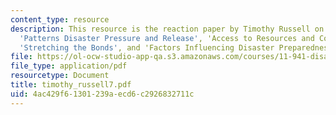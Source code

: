 ```yaml
---
content_type: resource
description: This resource is the reaction paper by Timothy Russell on the topics
  'Patterns Disaster Pressure and Release', 'Access to Resources and Coping in Adversity',
  'Stretching the Bonds', and 'Factors Influencing Disaster Preparedness and Response'.
file: https://ol-ocw-studio-app-qa.s3.amazonaws.com/courses/11-941-disaster-vulnerability-and-resilience-spring-2005/4ac429f61301239aecd6c2926832711c_timothy_russell7.pdf
file_type: application/pdf
resourcetype: Document
title: timothy_russell7.pdf
uid: 4ac429f6-1301-239a-ecd6-c2926832711c
---
```

